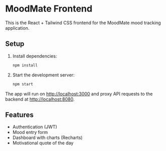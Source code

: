 # MoodMate Frontend

This is the React + Tailwind CSS frontend for the MoodMate mood tracking application.

## Setup

1. Install dependencies:
   ```bash
   npm install
   ```
2. Start the development server:
   ```bash
   npm start
   ```

The app will run on [http://localhost:3000](http://localhost:3000) and proxy API requests to the backend at [http://localhost:8080](http://localhost:8080).

## Features
- Authentication (JWT)
- Mood entry form
- Dashboard with charts (Recharts)
- Motivational quote of the day 